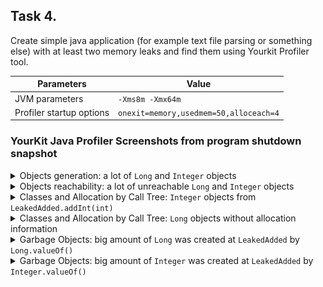 ## Task 4. 
Create simple java application (for example text file parsing or something else) with at least two memory leaks and find them using Yourkit Profiler tool.

| Parameters     | Value |
| -------------- | --------------------------- |
| JVM parameters | <code>-Xms8m -Xmx64m</code> |
| Profiler startup options | <code>onexit=memory,usedmem=50,alloceach=4</code> |

### YourKit Java Profiler Screenshots from program shutdown snapshot
<details>
  <summary>
    Objects generation: a lot of <code>Long</code> and <code>Integer</code> objects
  </summary>
  <img src="https://github.com/shaart/EPAM-JavaCore/blob/master/Projects/src/AdditionalTasks/Task4/screenshots/1.png">
</details>
<details>
  <summary>
    Objects reachability: a lot of unreachable <code>Long</code> and <code>Integer</code> objects
  </summary>
  <img src="https://github.com/shaart/EPAM-JavaCore/blob/master/Projects/src/AdditionalTasks/Task4/screenshots/2.png">
</details>
<details>
  <summary>
    Classes and Allocation by Call Tree: <code>Integer</code> objects from <code>LeakedAdded.addInt(int)</code>
  </summary>
  <img src="https://github.com/shaart/EPAM-JavaCore/blob/master/Projects/src/AdditionalTasks/Task4/screenshots/3.png">
</details>
<details>
  <summary>
    Classes and Allocation by Call Tree: <code>Long</code> objects without allocation information
  </summary>
  <img src="https://github.com/shaart/EPAM-JavaCore/blob/master/Projects/src/AdditionalTasks/Task4/screenshots/4.png">
</details>
<details>
  <summary>
    Garbage Objects: big amount of <code>Long</code> was created at <code>LeakedAdded</code> by <code>Long.valueOf()</code>
  </summary>
  <img src="https://github.com/shaart/EPAM-JavaCore/blob/master/Projects/src/AdditionalTasks/Task4/screenshots/5.png">
</details>
<details>
  <summary>
    Garbage Objects: big amount of <code>Integer</code> was created at <code>LeakedAdded</code> by <code>Integer.valueOf()</code>
  </summary>
  <img src="https://github.com/shaart/EPAM-JavaCore/blob/master/Projects/src/AdditionalTasks/Task4/screenshots/6.png">
</details>
